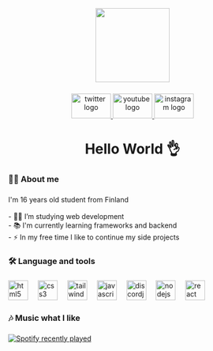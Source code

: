 <div align="center">
  <img height="150" src="https://cdn.discordapp.com/attachments/1153738827966468216/1300345233275355186/banner_github.jpg?ex=6720805e&is=671f2ede&hm=618b1fc5e68d16419ef054ab35d443ffe0146e45d7065105e1e48c9b6ff3a6d6&"  />
</div>

###

<div align="center">
  <a href="x.com/unreal_eemi" target="_blank">
    <img src="https://raw.githubusercontent.com/maurodesouza/profile-readme-generator/master/src/assets/icons/social/twitter/default.svg" width="80" height="50" alt="twitter logo"  />
  </a>
  <a href="https://www.youtube.com/@00eemi" target="_blank">
    <img src="https://raw.githubusercontent.com/maurodesouza/profile-readme-generator/master/src/assets/icons/social/youtube/default.svg" width="80" height="50" alt="youtube logo"  />
  </a>
  <a href="instagram.com/eemi_illi08/?next=%2F" target="_blank">
    <img src="https://raw.githubusercontent.com/maurodesouza/profile-readme-generator/master/src/assets/icons/social/instagram/default.svg" width="80" height="50" alt="instagram logo"  />
  </a>
</div>

###

<h1 align="center">Hello World 👌</h1>

###

<h3 align="left">👩‍💻  About me</h3>

###

<p align="left">I'm 16 years old student from Finland<br><br>- 🧑‍💻 I’m studying web development<br>- 📚 I'm currently learning frameworks and backend<br>- ⚡ In my free time I like to continue my side projects</p>

###

<h3 align="left">🛠 Language and tools</h3>

###

<div align="left">
  <img src="https://cdn.jsdelivr.net/gh/devicons/devicon/icons/html5/html5-original.svg" height="40" alt="html5 logo"  />
  <img width="12" />
  <img src="https://cdn.jsdelivr.net/gh/devicons/devicon/icons/css3/css3-original.svg" height="40" alt="css3 logo"  />
  <img width="12" />
  <img src="https://cdn.jsdelivr.net/gh/devicons/devicon/icons/tailwindcss/tailwindcss-original-wordmark.svg" height="40" alt="tailwindcss logo"  />
  <img width="12" />
  <img src="https://cdn.jsdelivr.net/gh/devicons/devicon/icons/javascript/javascript-original.svg" height="40" alt="javascript logo"  />
  <img width="12" />
  <img src="https://cdn.jsdelivr.net/gh/devicons/devicon/icons/discordjs/discordjs-original.svg" height="40" alt="discordjs logo"  />
  <img width="12" />
  <img src="https://cdn.jsdelivr.net/gh/devicons/devicon/icons/nodejs/nodejs-original.svg" height="40" alt="nodejs logo"  />
  <img width="12" />
  <img src="https://cdn.jsdelivr.net/gh/devicons/devicon/icons/react/react-original.svg" height="40" alt="react logo"  />
</div>

###

<h3 align="left">🎶 Music what I like</h3>

###

<div align="left">
  <a href="https://open.spotify.com/user/31lmrymqghvismjy3sjumqkb3ebu">
    <img src="https://spotify-recently-played-readme.vercel.app/api?user=31lmrymqghvismjy3sjumqkb3ebu&count=6&unique=false" alt="Spotify recently played"  />
  </a>
</div>

###
